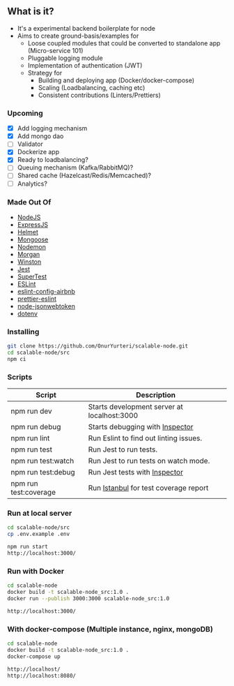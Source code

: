 ## What is it?

- It's a experimental backend boilerplate for node
- Aims to create ground-basis/examples for
  - Loose coupled modules that could be converted to standalone app (Micro-service 101)
  - Pluggable logging module
  - Implementation of authentication (JWT)
  - Strategy for
    - Building and deploying app (Docker/docker-compose)
    - Scaling (Loadbalancing, caching etc)
    - Consistent contributions (Linters/Prettiers)

### Upcoming

- [x] Add logging mechanism
- [x] Add mongo dao
- [ ] Validator
- [x] Dockerize app
- [x] Ready to loadbalancing?
- [ ] Queuing mechanism (Kafka/RabbitMQ)?
- [ ] Shared cache (Hazelcast/Redis/Memcached)?
- [ ] Analytics?

### Made Out Of

- [NodeJS](https://nodejs.org/en/)
- [ExpressJS](https://expressjs.com)
- [Helmet](https://helmetjs.github.io/)
- [Mongoose](http://mongoosejs.com/docs/guide.html)
- [Nodemon](https://nodemon.io/)
- [Morgan](https://github.com/expressjs/morgan)
- [Winston](https://github.com/winstonjs/winston)
- [Jest](https://github.com/facebook/jest)
- [SuperTest](https://github.com/visionmedia/supertest)
- [ESLint](https://eslint.org/)
- [eslint-config-airbnb](https://github.com/airbnb/javascript/tree/master/packages/eslint-config-airbnb)
- [prettier-eslint](https://github.com/prettier/prettier-eslint)
- [node-jsonwebtoken](https://github.com/auth0/node-jsonwebtoken)
- [dotenv](https://github.com/motdotla/dotenv)

### Installing

```bash
git clone https://github.com/OnurYurteri/scalable-node.git
cd scalable-node/src
npm ci
```

### Scripts

| Script                | Description                                                             |
| --------------------- | ----------------------------------------------------------------------- |
| npm run dev           | Starts development server at localhost:3000                             |
| npm run debug         | Starts debugging with [Inspector](https://nodejs.org/en/docs/inspector) |
| npm run lint          | Run Eslint to find out linting issues.                                  |
| npm run test          | Run Jest to run tests.                                                  |
| npm run test:watch    | Run Jest to run tests on watch mode.                                    |
| npm run test:debug    | Run Jest tests with [Inspector](https://nodejs.org/en/docs/inspector)   |
| npm run test:coverage | Run [Istanbul](https://istanbul.js.org) for test coverage report        |

### Run at local server

```bash
cd scalable-node/src
cp .env.example .env

npm run start
http://localhost:3000/
```

### Run with Docker

```bash
cd scalable-node
docker build -t scalable-node_src:1.0 .
docker run --publish 3000:3000 scalable-node_src:1.0

http://localhost:3000/
```

### With docker-compose (Multiple instance, nginx, mongoDB)

```bash
cd scalable-node
docker build -t scalable-node_src:1.0 .
docker-compose up

http://localhost/
http://localhost:8080/
```
